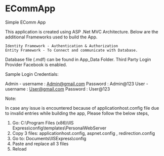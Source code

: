 # ECommApp
Simple EComm App

This application is created using ASP .Net MVC Architecture.  Below are the additional Frameworks used to build the App.

    Identity Framework - Authentication & Authorization
    Entity Framework - To Connect and communicate with Database.
    
Database file (.mdf) can be found in App_Data Folder.
Third Party Login Provider Facebook is enabled.

Sample Login Credentials:

Admin - 
  username : Admin@gmail.com
  Password :  Admin@123
User - 
  username : User@gmail.com
  Password :  User@123

Note:

In case any issue is encountered because of applicationhost.config file due to invalid entries while building the app, Please follow the below steps,

1) Go: C:\Program Files (x86)\IIS Express\config\templates\PersonalWebServer
2) Copy 3 files: applicationhost.config, aspnet.config , redirection.config
3) Go to: Documents\IISExpress\config
4) Paste and replace all 3 files
5) Reload



 
